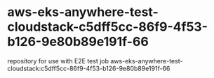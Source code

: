 # aws-eks-anywhere-test-cloudstack-c5dff5cc-86f9-4f53-b126-9e80b89e191f-66
repository for use with E2E test job aws-eks-anywhere-test-cloudstack:c5dff5cc-86f9-4f53-b126-9e80b89e191f-66
